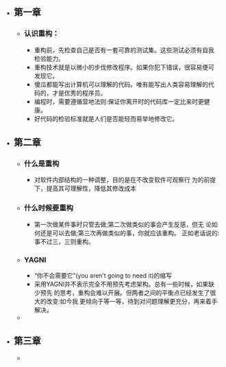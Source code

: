 - ## 第一章
	- ### 认识重构：
		- 重构前，先检查自己是否有一套可靠的测试集。这些测试必须有自我
		   检验能力。
		- 重构技术就是以微小的步伐修改程序。如果你犯下错误，很容易便可
		   发现它。
		- 傻瓜都能写出计算机可以理解的代码。唯有能写出人类容易理解的代
		   码的，才是优秀的程序员。
		- 编程时，需要遵循营地法则:保证你离开时的代码库一定比来时更健
		   康。
		- 好代码的检验标准就是人们是否能轻而易举地修改它。
- ## 第二章
	- ### 什么是重构
		- 对软件内部结构的一种调整，目的是在不改变软件可观察行
		  为的前提下，提高其可理解性，降低其修改成本
	- ### 什么时候要重构
		- 第一次做某件事时只管去做;第二次做类似的事会产生反感，但无 论如何还是可以去做;第三次再做类似的事，你就应该重构。 正如老话说的:事不过三，三则重构。
	- ### YAGNI
		- “你不会需要它”(you arenʼt going to need it)的缩写
		- 采用YAGNI并不表示完全不用预先考虑架构。总有一些时候，如果缺少预先 的思考，重构会难以开展。但两者之间的平衡点已经发生了很大的改变:如今我 更倾向于等一等，待到对问题理解更充分，再来着手解决。
	-
- ## 第三章
	-